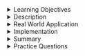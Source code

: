 
<details><summary>Learning Objectives</summary>
<br>

After completing this module, associates should be able to:
- Describe the use of alias in a database
- Advantages of alias

</details>
<details><summary>Description</summary>
<br>

- An alias is used to give a temporary name to a table or a column in a table for the intention to support a specific query.

## Advantages of Aliases in MySQL
- It provides a very useful feature that allows us to achieve complex tasks quickly.
- It makes column or table name more readable.
- It allows us to combine two or more columns
- It makes the table more user-friendly.


</details>
<details><summary>Real World Application</summary>
<br>

Using aliases have a number of benefits for your applications, such as:

* **Resolving Naming Conflicts**: When dealing with complex queries involving multiple tables with similar column names, aliases can help avoid naming conflicts.
* **Enhancing User Interface View**: When developing applications with a database backend, developers can use aliases to provide more user-friendly and understandable names for the data presented to users.
* **Code Refactoring**: Aliases make it easier to refactor (restructure existing computer code without changing its external behavior) code  by providing a way to change the name of a table or column in one place without affecting the rest of the code.
* **Self-Joins or Complex Joins**: Aliases can be used to distinguish between different instances of the same table in a `SELF-JOIN` or to simplify complex join conditions. You will see alias used often in all types of join statements.
* **Column Renaming**: Aliases help in giving more meaningful names to columns, in turn making the output of a query easier to understand.
* **Table Renaming**: When working with multiple tables, aliases can be used to create shorter and more readable aliases for table names.

These are just a few of many reasons that developers chose to use alias when writing queries. 

</details>
<details><summary>Implementation</summary> 
<br>

Table 1: Plants
|plant_id|plant_name   |species                          |price|
|--------|-------------|------------------------|------|
| 1           |Venus Flytrap|Dionaea muscipula                 |19.99|
| 2           |Pitcher Plant|Nepenthes                                |29.99|
| 3           |Sundew       |Drosera                                      |14.99|
| 4           |Cobra Plant     |Darlingtonia californica         |24.99|


Table 2: Customers

|customer_id|first_name|last_name|email                       |purchased_plant_id|
|-----------|----------|---------|----------------------------|------------------|
|         1|John      |Wheeler  |john.wheeler@example.com    |                 3|
|         2|Jane      |Smith    |jane.smith@example.com      |                 4|
|          3|Sussie    |Halloween|sussie.halloween@example.com|                 1|


In this example we will have two tables `Plants` and `Customers` . The `Plants` table will contain information about the plants and the `Customers` table will contain information about the customer. The `Customers` table has a `purchased_plant_id` column, which is a foreign key referencing the `plant_id` in the `Plants` table.



In SQL, column aliases are used to provide a different name for a column in the query result. This is helpful for clarity and readability. In our case, we'll use a column alias to associate purchased plants with customers in the query result.

```sql
SELECT customer_id, first_name, last_name, email,
plant_name AS purchased_plant
FROM customers 
JOIN plants  ON customers.purchased_plant_id = plants.plant_id;
```

The keyword `AS` is used to create an alias named `purchased_plant` for the column `plant_name`. This way, when you read the query, it's clear that the `plant_name` column is being displayed as `purchased_plant`. This demonstrates alias by column.

Another method for creating an alias is on the table itself. The same query as above can be used to illustrate how this works.

```sql
SELECT cust.customer_id, cust.first_name, cust.last_name, cust.email,
plnt.plant_name AS purchased_plant
FROM customers cust
JOIN plants plnt  ON cust.purchased_plant_id = plnt.plant_id;
```

Notice how after `customers` there is the abbreviation `cust`. This is to tell the editor that we are giving an alias to the `Customers` table.
The same can be said in the query about `plants` being abbreviated to `plnt`. Also, notice how the alias is used throughout the entire query. That is important as, if you are going to use a table alias, then it must be used throughout the entire query.
This however, is not the only way to write this and get the same result. Some developers find it clearer to write the same query as follows:

```sql
SELECT cust.customer_id, cust.first_name, cust.last_name, cust.email,
plnt.plant_name AS purchased_plant
FROM customers AS cust
JOIN plants AS plnt  ON cust.purchased_plant_id = plnt.plant_id;
```

Something to keep in mind is that `plant_name` is a column in the table with the alias of `purchased_plant` while `customers` has an alias of `cust` which is referring to the `Customers` table and `plants` has an alias of `plnt` which is referring to the `Plants` table. 

It is extremely common to see alias used in SQL queries as they help prevent ambiguity especially in larger databases where the same data may be in multiple tables. By providing aliases for tables and columns, developers make their queries more readable which helps avoid naming conflicts, and enhance overall code clarity.

Aliases are especially useful when dealing with complex joins or subqueries involving multiple tables, as they help distinguish between different instances of the same table and make the code more maintainable. In some cases aliases are required or the query will not work. 

**OUTPUT**: 

|customer_id|first_name|last_name|email                       |purchased_plant|
|-----------|----------|---------|----------------------------|---------------|
|          1|John      |Wheeler  |john.wheeler@example.com    |Sundew         |
|         2|Jane      |Smith    |jane.smith@example.com      |Cobra Plant    |
|         3|Sussie    |Halloween|sussie.halloween@example.com|Venus Flytrap  |
</details>
<details><summary>Summary</summary> 
<br>

* Aliases are commonly used to simplify and improve the readability of SQL statements. They make it easier to write queries and enhance the overall clarity of the code.
* In some scenarios, the use of aliases becomes necessary to construct specific queries. Aliases can be essential for addressing naming conflicts, especially in more complex queries involving multiple tables or calculations.
* Aliases play a significant role in simplifying the writing of SQL statements by making them more readable, and contributing to easier maintenance of the code.

</details>
<details><summary>Practice Questions</summary>

[Practice Questions](./Quiz.gift)</details>
